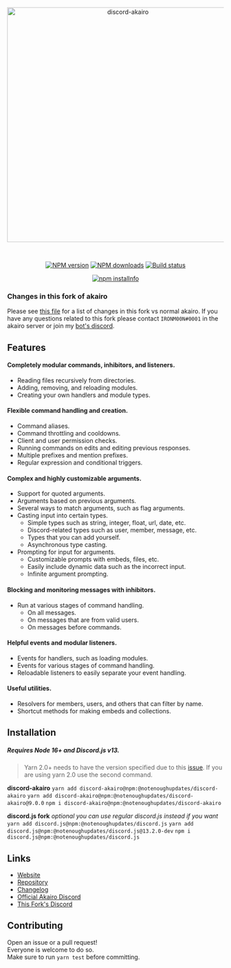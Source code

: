 <!-- markdownlint-disable MD041 MD033 MD001 MD026 -->
<div align="center">
  <br />
  <p>
    <a href="https://discord-akairo.github.io"><img src="https://discord-akairo.github.io/static/logo.svg" width="546" alt="discord-akairo" /></a>
  </p>
  <br />
  <p>
    <a href="https://www.npmjs.com/package/discord-akairo"><img src="https://img.shields.io/npm/v/discord-akairo.svg?maxAge=3600" alt="NPM version" /></a>
    <a href="https://www.npmjs.com/package/discord-akairo"><img src="https://img.shields.io/npm/dt/discord-akairo.svg?maxAge=3600" alt="NPM downloads" /></a>
    <a href="https://travis-ci.org/discord-akairo/discord-akairo"><img src="https://travis-ci.org/discord-akairo/discord-akairo.svg" alt="Build status" /></a>
  </p>
  <p>
    <a href="https://nodei.co/npm/discord-akairo/"><img src="https://nodei.co/npm/discord-akairo.png?downloads=true" alt="npm installnfo" /></a>
  </p>
</div>

### Changes in this fork of akairo

Please see [this file](/docs/general/updates.md) for a list of changes in this fork vs normal akairo.
If you have any questions related to this fork please contact `IRONM00N#0001` in the akairo server or join my [bot's discord](https://discord.gg/7FpsYp2c47).

## Features

#### Completely modular commands, inhibitors, and listeners.

- Reading files recursively from directories.
- Adding, removing, and reloading modules.
- Creating your own handlers and module types.

#### Flexible command handling and creation.

- Command aliases.
- Command throttling and cooldowns.
- Client and user permission checks.
- Running commands on edits and editing previous responses.
- Multiple prefixes and mention prefixes.
- Regular expression and conditional triggers.

#### Complex and highly customizable arguments.

- Support for quoted arguments.
- Arguments based on previous arguments.
- Several ways to match arguments, such as flag arguments.
- Casting input into certain types.
  - Simple types such as string, integer, float, url, date, etc.
  - Discord-related types such as user, member, message, etc.
  - Types that you can add yourself.
  - Asynchronous type casting.
- Prompting for input for arguments.
  - Customizable prompts with embeds, files, etc.
  - Easily include dynamic data such as the incorrect input.
  - Infinite argument prompting.

#### Blocking and monitoring messages with inhibitors.

- Run at various stages of command handling.
  - On all messages.
  - On messages that are from valid users.
  - On messages before commands.

#### Helpful events and modular listeners.

- Events for handlers, such as loading modules.
- Events for various stages of command handling.
- Reloadable listeners to easily separate your event handling.

#### Useful utilities.

- Resolvers for members, users, and others that can filter by name.
- Shortcut methods for making embeds and collections.

## Installation

##### Requires Node 16+ and Discord.js v13.

> Yarn 2.0+ needs to have the version specified due to this [issue](https://github.com/yarnpkg/berry/issues/1816). If you are using yarn 2.0 use the second command.

**discord-akairo**
`yarn add discord-akairo@npm:@notenoughupdates/discord-akairo`
`yarn add discord-akairo@npm:@notenoughupdates/discord-akairo@9.0.0`
`npm i discord-akairo@npm:@notenoughupdates/discord-akairo`

**discord.js fork**
_optional you can use regular discord.js instead if you want_
`yarn add discord.js@npm:@notenoughupdates/discord.js`
`yarn add discord.js@npm:@notenoughupdates/discord.js@13.2.0-dev`
`npm i discord.js@npm:@notenoughupdates/discord.js`

## Links

- [Website](https://discord-akairo.github.io)
- [Repository](https://github.com/discord-akairo/discord-akairo)
- [Changelog](https://github.com/discord-akairo/discord-akairo/releases)
- [Official Akairo Discord](https://discord.gg/arTauDY)
- [This Fork's Discord](https://discord.gg/7FpsYp2c47)

## Contributing

Open an issue or a pull request!  
Everyone is welcome to do so.  
Make sure to run `yarn test` before committing.
